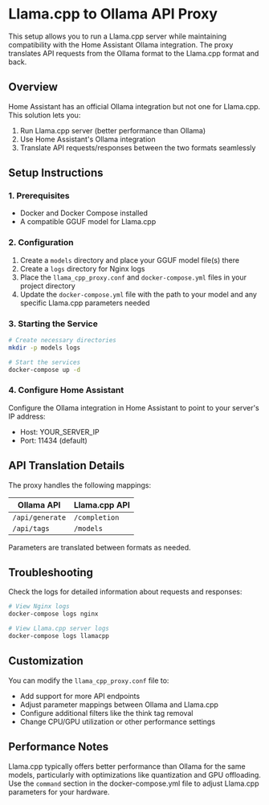 # Llama.cpp to Ollama API Proxy

This setup allows you to run a Llama.cpp server while maintaining compatibility with the Home Assistant Ollama integration. The proxy translates API requests from the Ollama format to the Llama.cpp format and back.

## Overview

Home Assistant has an official Ollama integration but not one for Llama.cpp. This solution lets you:

1. Run Llama.cpp server (better performance than Ollama)
2. Use Home Assistant's Ollama integration
3. Translate API requests/responses between the two formats seamlessly

## Setup Instructions

### 1. Prerequisites

- Docker and Docker Compose installed
- A compatible GGUF model for Llama.cpp

### 2. Configuration

1. Create a `models` directory and place your GGUF model file(s) there
2. Create a `logs` directory for Nginx logs
3. Place the `llama_cpp_proxy.conf` and `docker-compose.yml` files in your project directory
4. Update the `docker-compose.yml` file with the path to your model and any specific Llama.cpp parameters needed

### 3. Starting the Service

```bash
# Create necessary directories
mkdir -p models logs

# Start the services
docker-compose up -d
```

### 4. Configure Home Assistant

Configure the Ollama integration in Home Assistant to point to your server's IP address:

- Host: YOUR_SERVER_IP
- Port: 11434 (default)

## API Translation Details

The proxy handles the following mappings:

| Ollama API | Llama.cpp API |
|------------|--------------|
| `/api/generate` | `/completion` |
| `/api/tags` | `/models` |

Parameters are translated between formats as needed.

## Troubleshooting

Check the logs for detailed information about requests and responses:

```bash
# View Nginx logs
docker-compose logs nginx

# View Llama.cpp server logs
docker-compose logs llamacpp
```

## Customization

You can modify the `llama_cpp_proxy.conf` file to:

- Add support for more API endpoints
- Adjust parameter mappings between Ollama and Llama.cpp
- Configure additional filters like the think tag removal
- Change CPU/GPU utilization or other performance settings

## Performance Notes

Llama.cpp typically offers better performance than Ollama for the same models, particularly with optimizations like quantization and GPU offloading. Use the `command` section in the docker-compose.yml file to adjust Llama.cpp parameters for your hardware.